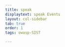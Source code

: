```yaml
---
title: speak
displaytext: speak Events
layout: col-sidebar
tab: true
order: 1
tags: owasp-SIST

---
```

